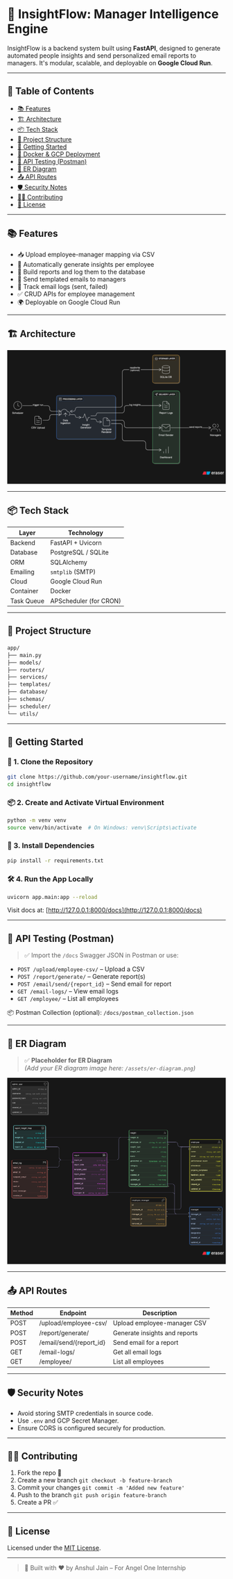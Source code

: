 # 🚀 InsightFlow: Manager Intelligence Engine

InsightFlow is a backend system built using **FastAPI**, designed to generate automated people insights and send personalized email reports to managers. It's modular, scalable, and deployable on **Google Cloud Run**.

---

## 📘 Table of Contents

- [📚 Features](#-features)
- [🏗️ Architecture](#-architecture)
- [📦 Tech Stack](#-tech-stack)
- [📁 Project Structure](#-project-structure)
- [🚀 Getting Started](#-getting-started)
- [🐳 Docker & GCP Deployment](#-docker--gcp-deployment)
- [🧪 API Testing (Postman)](#-api-testing-postman)
- [🧬 ER Diagram](#-er-diagram)
- [📤 API Routes](#-api-routes)
- [🛡️ Security Notes](#️-security-notes)
- [🧑‍💻 Contributing](#-contributing)
- [📜 License](#-license)

---

## 📚 Features

- 📥 Upload employee-manager mapping via CSV
- 🤖 Automatically generate insights per employee
- 📄 Build reports and log them to the database
- 📧 Send templated emails to managers
- 🧾 Track email logs (sent, failed)
- ✅ CRUD APIs for employee management
- 🌍 Deployable on Google Cloud Run

---

## 🏗️ Architecture




![Architecture Diagram](./architecture-diagram.png)

---

## 📦 Tech Stack

| Layer        | Technology               |
|--------------|--------------------------|
| Backend      | FastAPI + Uvicorn        |
| Database     | PostgreSQL / SQLite      |
| ORM          | SQLAlchemy               |
| Emailing     | `smtplib` (SMTP)         |
| Cloud        | Google Cloud Run         |
| Container    | Docker                   |
| Task Queue   | APScheduler (for CRON)   |

---

## 📁 Project Structure

```bash
app/
├── main.py
├── models/
├── routers/
├── services/
├── templates/
├── database/
├── schemas/
├── scheduler/
└── utils/
```

---

## 🚀 Getting Started

### 🔧 1. Clone the Repository

```bash
git clone https://github.com/your-username/insightflow.git
cd insightflow
```

### 📦 2. Create and Activate Virtual Environment

```bash
python -m venv venv
source venv/bin/activate  # On Windows: venv\Scripts\activate
```

### 🧪 3. Install Dependencies

```bash
pip install -r requirements.txt
```

### 🛠️ 4. Run the App Locally

```bash
uvicorn app.main:app --reload
```

Visit docs at: [http://127.0.0.1:8000/docs](http://127.0.0.1:8000/docs)

---



## 🧪 API Testing (Postman)

> ✅ Import the `/docs` Swagger JSON in Postman or use:

- `POST /upload/employee-csv/` – Upload a CSV
- `POST /report/generate/` – Generate report(s)
- `POST /email/send/{report_id}` – Send email for report
- `GET /email-logs/` – View email logs
- `GET /employee/` – List all employees

📦 Postman Collection (optional): `/docs/postman_collection.json`

---

## 🧬 ER Diagram

> ✅ **Placeholder for ER Diagram**  
> _(Add your ER diagram image here: `/assets/er-diagram.png`)_

![ER Diagram](./ER-diagram.png)

---

## 📤 API Routes

| Method | Endpoint                         | Description                       |
|--------|----------------------------------|-----------------------------------|
| POST   | /upload/employee-csv/            | Upload employee-manager CSV       |
| POST   | /report/generate/                | Generate insights and reports     |
| POST   | /email/send/{report_id}          | Send email for a report           |
| GET    | /email-logs/                     | Get all email logs                |
| GET    | /employee/                       | List all employees                |

---

## 🛡️ Security Notes

- Avoid storing SMTP credentials in source code.
- Use `.env` and GCP Secret Manager.
- Ensure CORS is configured securely for production.

---

## 🧑‍💻 Contributing

1. Fork the repo 🍴  
2. Create a new branch `git checkout -b feature-branch`  
3. Commit your changes `git commit -m 'Added new feature'`  
4. Push to the branch `git push origin feature-branch`  
5. Create a PR ✅

---

## 📜 License

Licensed under the [MIT License](LICENSE).

---

> 🔗 Built with ❤️ by Anshul Jain – For Angel One Internship

